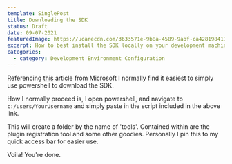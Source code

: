 ```yaml
---
template: SinglePost
title: Downloading the SDK
status: Draft
date: 09-07-2021
featuredImage: https://ucarecdn.com/3633571e-9b8a-4589-9abf-ca428198411f/
excerpt: How to best install the SDK locally on your development machine
categories:
  - category: Development Environment Configuration
---
```



Referencing [this](https://docs.microsoft.com/en-us/dynamics365/customerengagement/on-premises/developer/download-tools-nuget?view=op-9-1) article from Microsoft I normally find it easiest to simply use powershell to download the SDK. 

How I normally proceed is, I open powershell, and navigate to `c:/users/YourUsername` and simply paste in the script included in the above link. 

This will create a folder by the name of 'tools'. Contained within are the plugin registration tool and some other goodies. Personally I pin this to my quick access bar for easier use.

Voila! You're done.